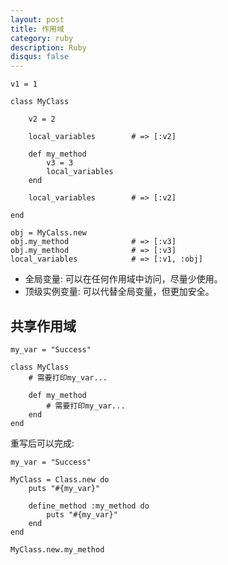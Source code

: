 ```yaml
---
layout: post
title: 作用域
category: ruby
description: Ruby
disqus: false
---
```



```
v1 = 1   

class MyClass   

    v2 = 2   

    local_variables        # => [:v2]   

    def my_method
        v3 = 3   
        local_variables   
    end

    local_variables        # => [:v2]   

end   

obj = MyCalss.new    
obj.my_method              # => [:v3]   
obj.my_method              # => [:v3]   
local_variables            # => [:v1, :obj]   
```

* 全局变量: 可以在任何作用域中访问，尽量少使用。   
* 顶级实例变量: 可以代替全局变量，但更加安全。   

## 共享作用域   

```
my_var = "Success"

class MyClass
    # 需要打印my_var...

    def my_method
        # 需要打印my_var...
    end
end
```

重写后可以完成:   

```
my_var = "Success"

MyClass = Class.new do
    puts "#{my_var}"

    define_method :my_method do
        puts "#{my_var}"
    end
end

MyClass.new.my_method

```








